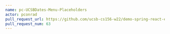 ```yaml
---
name: pc-UCSBDates-Menu-Placeholders
actor: pconrad
pull_request_url: https://github.com/ucsb-cs156-w22/demo-spring-react-example-v2/pull/63
pull_request_num: 63
---
```

